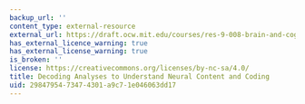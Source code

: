 ```yaml
---
backup_url: ''
content_type: external-resource
external_url: https://draft.ocw.mit.edu/courses/res-9-008-brain-and-cognitive-sciences-computational-tutorials/pages/11-decoding-analyses-to-understand-neural-content-and-coding/
has_external_licence_warning: true
has_external_license_warning: true
is_broken: ''
license: https://creativecommons.org/licenses/by-nc-sa/4.0/
title: Decoding Analyses to Understand Neural Content and Coding
uid: 29847954-7347-4301-a9c7-1e046063dd17
---
```

